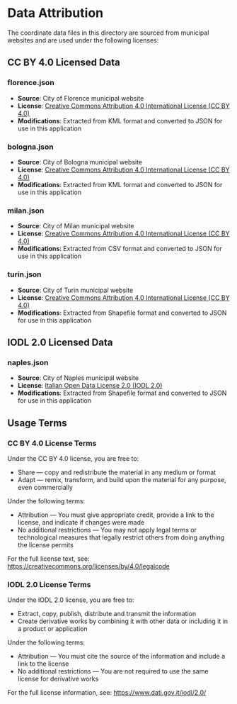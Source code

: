 # Data Attribution

The coordinate data files in this directory are sourced from municipal websites and are used under the following licenses:

## CC BY 4.0 Licensed Data

### florence.json
- **Source**: City of Florence municipal website
- **License**: [Creative Commons Attribution 4.0 International License (CC BY 4.0)](https://creativecommons.org/licenses/by/4.0/)
- **Modifications**: Extracted from KML format and converted to JSON for use in this application

### bologna.json
- **Source**: City of Bologna municipal website
- **License**: [Creative Commons Attribution 4.0 International License (CC BY 4.0)](https://creativecommons.org/licenses/by/4.0/)
- **Modifications**: Extracted from KML format and converted to JSON for use in this application

### milan.json
- **Source**: City of Milan municipal website
- **License**: [Creative Commons Attribution 4.0 International License (CC BY 4.0)](https://creativecommons.org/licenses/by/4.0/)
- **Modifications**: Extracted from CSV format and converted to JSON for use in this application

### turin.json
- **Source**: City of Turin municipal website
- **License**: [Creative Commons Attribution 4.0 International License (CC BY 4.0)](https://creativecommons.org/licenses/by/4.0/)
- **Modifications**: Extracted from Shapefile format and converted to JSON for use in this application

## IODL 2.0 Licensed Data

### naples.json
- **Source**: City of Naples municipal website
- **License**: [Italian Open Data License 2.0 (IODL 2.0)](https://www.dati.gov.it/iodl/2.0/)
- **Modifications**: Extracted from Shapefile format and converted to JSON for use in this application

## Usage Terms
### CC BY 4.0 License Terms
Under the CC BY 4.0 license, you are free to:
- Share — copy and redistribute the material in any medium or format
- Adapt — remix, transform, and build upon the material for any purpose, even commercially

Under the following terms:
- Attribution — You must give appropriate credit, provide a link to the license, and indicate if changes were made
- No additional restrictions — You may not apply legal terms or technological measures that legally restrict others from doing anything the license permits

For the full license text, see: https://creativecommons.org/licenses/by/4.0/legalcode

### IODL 2.0 License Terms
Under the IODL 2.0 license, you are free to:
- Extract, copy, publish, distribute and transmit the information
- Create derivative works by combining it with other data or including it in a product or application

Under the following terms:
- Attribution — You must cite the source of the information and include a link to the license
- No additional restrictions — You are not required to use the same license for derivative works

For the full license information, see: https://www.dati.gov.it/iodl/2.0/
